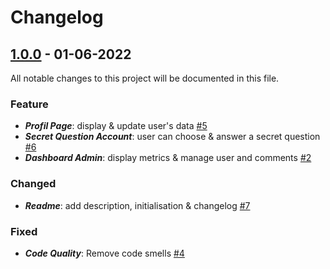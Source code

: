 # Changelog

## [1.0.0](https://github.com/PierrePocheron/Subarashii-BackEnd/releases/tag/1.0.0) - 01-06-2022
All notable changes to this project will be documented in this file.


### Feature
- ***Profil Page***: display & update user's data [#5](https://github.com/PierrePocheron/Subarashii-BackEnd/issues/5)
- ***Secret Question Account***: user can choose & answer a secret question [#6](https://github.com/PierrePocheron/Subarashii-BackEnd/issues/6)
- ***Dashboard Admin***: display metrics & manage user and comments [#2](https://github.com/PierrePocheron/Subarashii-BackEnd/issues/2)

### Changed 
- ***Readme***: add description, initialisation & changelog [#7](https://github.com/PierrePocheron/Subarashii-BackEnd/issues/7)

### Fixed
- ***Code Quality***: Remove code smells [#4](https://github.com/PierrePocheron/Subarashii-BackEnd/issues/4)
